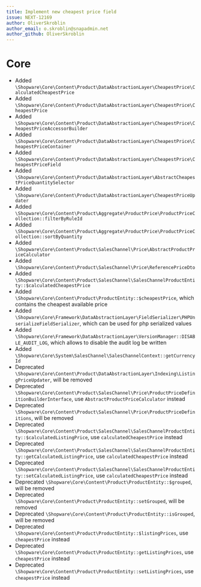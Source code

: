```yaml
---
title: Implement new cheapest price field
issue: NEXT-12169
author: OliverSkroblin
author_email: o.skroblin@snapadmin.net 
author_github: OliverSkroblin
---
```

# Core
* Added `\Shopware\Core\Content\Product\DataAbstractionLayer\CheapestPrice\CalculatedCheapestPrice`
* Added `\Shopware\Core\Content\Product\DataAbstractionLayer\CheapestPrice\CheapestPrice`
* Added `\Shopware\Core\Content\Product\DataAbstractionLayer\CheapestPrice\CheapestPriceAccessorBuilder`
* Added `\Shopware\Core\Content\Product\DataAbstractionLayer\CheapestPrice\CheapestPriceContainer`
* Added `\Shopware\Core\Content\Product\DataAbstractionLayer\CheapestPrice\CheapestPriceField`
* Added `\Shopware\Core\Content\Product\DataAbstractionLayer\AbstractCheapestPriceQuantitySelector`
* Added `\Shopware\Core\Content\Product\DataAbstractionLayer\CheapestPriceUpdater` 
* Added `\Shopware\Core\Content\Product\Aggregate\ProductPrice\ProductPriceCollection::filterByRuleId` 
* Added `\Shopware\Core\Content\Product\Aggregate\ProductPrice\ProductPriceCollection::sortByQuantity` 
* Added `\Shopware\Core\Content\Product\SalesChannel\Price\AbstractProductPriceCalculator` 
* Added `\Shopware\Core\Content\Product\SalesChannel\Price\ReferencePriceDto` 
* Added `\Shopware\Core\Content\Product\SalesChannel\SalesChannelProductEntity::$calculatedCheapestPrice`
* Added `\Shopware\Core\Content\Product\ProductEntity::$cheapestPrice`, which contains the cheapest available price
* Added `\Shopware\Core\Framework\DataAbstractionLayer\FieldSerializer\PHPUnserializeFieldSerializer`, which can be used for php serialized values
* Added `\Shopware\Core\Framework\DataAbstractionLayer\VersionManager::DISABLE_AUDIT_LOG`, which allows to disable the audit log be written
* Added `\Shopware\Core\System\SalesChannel\SalesChannelContext::getCurrencyId` 
* Deprecated `\Shopware\Core\Content\Product\DataAbstractionLayer\Indexing\ListingPriceUpdater`, will be removed
* Deprecated `\Shopware\Core\Content\Product\SalesChannel\Price\ProductPriceDefinitionBuilderInterface`, use `AbstractProductPriceCalculator` instead
* Deprecated `\Shopware\Core\Content\Product\SalesChannel\Price\ProductPriceDefinitions`, will be removed
* Deprecated `\Shopware\Core\Content\Product\SalesChannel\SalesChannelProductEntity::$calculatedListingPrice`, use `calculatedCheapestPrice` instead
* Deprecated `\Shopware\Core\Content\Product\SalesChannel\SalesChannelProductEntity::getCalculatedListingPrice`, use `calculatedCheapestPrice` instead
* Deprecated `\Shopware\Core\Content\Product\SalesChannel\SalesChannelProductEntity::setCalculatedListingPrice`, use `calculatedCheapestPrice` instead
* Deprecated `\Shopware\Core\Content\Product\ProductEntity::$grouped`, will be removed
* Deprecated `\Shopware\Core\Content\Product\ProductEntity::setGrouped`, will be removed
* Deprecated `\Shopware\Core\Content\Product\ProductEntity::isGrouped`, will be removed
* Deprecated `\Shopware\Core\Content\Product\ProductEntity::$listingPrices`, use `cheapestPrice` instead
* Deprecated `\Shopware\Core\Content\Product\ProductEntity::getListingPrices`, use `cheapestPrice` instead
* Deprecated `\Shopware\Core\Content\Product\ProductEntity::setListingPrices`, use `cheapestPrice` instead
